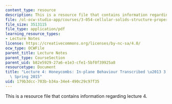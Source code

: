 ```yaml
---
content_type: resource
description: This is a resource file that contains information regarding lecture 4.
file: /ol-ocw-studio-app/courses/3-054-cellular-solids-structure-properties-and-applications-spring-2015/179b3dcc703bb34a34e4490c29c97f35_MIT3_054S15_L4_honey_trans.pdf
file_size: 3513115
file_type: application/pdf
learning_resource_types:
- Lecture Notes
license: https://creativecommons.org/licenses/by-nc-sa/4.0/
ocw_type: OCWFile
parent_title: Lecture Notes
parent_type: CourseSection
parent_uid: b82e5929-27a6-e1e3-cfe1-5bf0f39925a8
resourcetype: Document
title: "Lecture 4: Honeycombs: In-plane Behaviour Transcribed \u2013 3.054 / 3.36\
  \ Spring 2015"
uid: 179b3dcc-703b-b34a-34e4-490c29c97f35
---
```

This is a resource file that contains information regarding lecture 4.